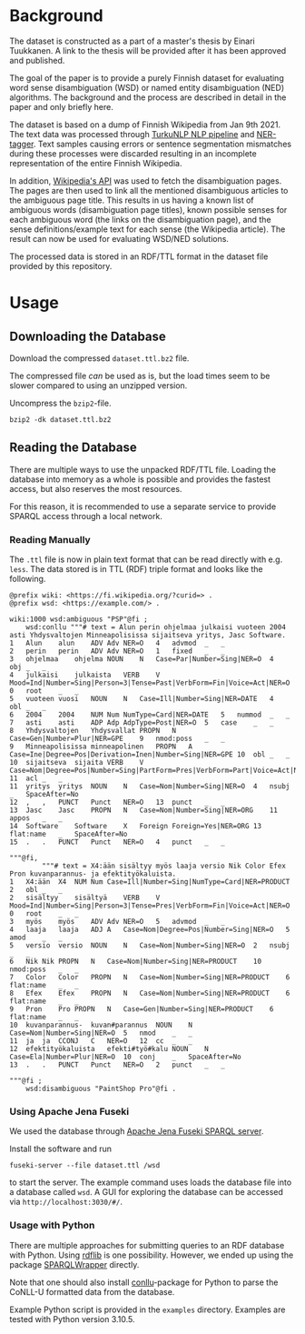 
# Background

The dataset is constructed as a part of a master's thesis by Einari Tuukkanen. A link to the thesis will be provided after it has been approved and published.

The goal of the paper is to provide a purely Finnish dataset for evaluating word sense disambiguation (WSD) or named entity disambiguation (NED) algorithms. The background and the process are described in detail in the paper and only briefly here.

The dataset is based on a dump of Finnish Wikipedia from Jan 9th 2021. The text data was processed through [TurkuNLP NLP pipeline](http://turkunlp.org/Turku-neural-parser-pipeline/) and [NER-tagger](https://turkunlp.org/finnish_nlp.html#fin-ner). Text samples causing errors or sentence segmentation mismatches during these processes were discarded resulting in an incomplete representation of the entire Finnish Wikipedia. 

In addition, [Wikipedia's API](https://fi.wikipedia.org/w/api.php?format=json&action=query&list=querypage&qppage=DisambiguationPages&qpoffset=0) was used to fetch the disambiguation pages. The pages are then used to link all the mentioned disambiguous articles to the ambiguous page title. This results in us having a known list of ambiguous words (disambiguation page titles), known possible senses for each ambiguous word (the links on the disambiguation page), and the sense definitions/example text for each sense (the Wikipedia article). The result can now be used for evaluating WSD/NED solutions.

The processed data is stored in an RDF/TTL format in the dataset file provided by this repository.

# Usage

## Downloading the Database

Download the compressed `dataset.ttl.bz2` file.

The compressed file *can* be used as is, but the load times seem to be slower compared to using an unzipped version.

Uncompress the `bzip2`-file.

```
bzip2 -dk dataset.ttl.bz2
```

## Reading the Database

There are multiple ways to use the unpacked RDF/TTL file. Loading the database into memory as a whole is possible and provides the fastest access, but also reserves the most resources.

For this reason, it is recommended to use a separate service to provide SPARQL access through a local network.

### Reading Manually

The `.ttl` file is now in plain text format that can be read directly with e.g. `less`. The data stored is in TTL (RDF) triple format and looks like the following.

```
@prefix wiki: <https://fi.wikipedia.org/?curid=> .
@prefix wsd: <https://example.com/> .

wiki:1000 wsd:ambiguous "PSP"@fi ;
    wsd:conllu """# text = Alun perin ohjelmaa julkaisi vuoteen 2004 asti Yhdysvaltojen Minneapolisissa sijaitseva yritys, Jasc Software.
1	Alun	alun	ADV	Adv	NER=O	4	advmod	_	_
2	perin	perin	ADV	Adv	NER=O	1	fixed	_	_
3	ohjelmaa	ohjelma	NOUN	N	Case=Par|Number=Sing|NER=O	4	obj	_	_
4	julkaisi	julkaista	VERB	V	Mood=Ind|Number=Sing|Person=3|Tense=Past|VerbForm=Fin|Voice=Act|NER=O	0	root	_	_
5	vuoteen	vuosi	NOUN	N	Case=Ill|Number=Sing|NER=DATE	4	obl	_	_
6	2004	2004	NUM	Num	NumType=Card|NER=DATE	5	nummod	_	_
7	asti	asti	ADP	Adp	AdpType=Post|NER=O	5	case	_	_
8	Yhdysvaltojen	Yhdysvallat	PROPN	N	Case=Gen|Number=Plur|NER=GPE	9	nmod:poss	_	_
9	Minneapolisissa	minneapolinen	PROPN	A	Case=Ine|Degree=Pos|Derivation=Inen|Number=Sing|NER=GPE	10	obl	_	_
10	sijaitseva	sijaita	VERB	V	Case=Nom|Degree=Pos|Number=Sing|PartForm=Pres|VerbForm=Part|Voice=Act|NER=O	11	acl	_	_
11	yritys	yritys	NOUN	N	Case=Nom|Number=Sing|NER=O	4	nsubj	_	SpaceAfter=No
12	,	,	PUNCT	Punct	NER=O	13	punct	_	_
13	Jasc	Jasc	PROPN	N	Case=Nom|Number=Sing|NER=ORG	11	appos	_	_
14	Software	Software	X	Foreign	Foreign=Yes|NER=ORG	13	flat:name	_	SpaceAfter=No
15	.	.	PUNCT	Punct	NER=O	4	punct	_	_

"""@fi,
        """# text = X4:ään sisältyy myös laaja versio Nik Color Efex Pron kuvanparannus- ja efektityökaluista.
1	X4:ään	X4	NUM	Num	Case=Ill|Number=Sing|NumType=Card|NER=PRODUCT	2	obl	_	_
2	sisältyy	sisältyä	VERB	V	Mood=Ind|Number=Sing|Person=3|Tense=Pres|VerbForm=Fin|Voice=Act|NER=O	0	root	_	_
3	myös	myös	ADV	Adv	NER=O	5	advmod	_	_
4	laaja	laaja	ADJ	A	Case=Nom|Degree=Pos|Number=Sing|NER=O	5	amod	_	_
5	versio	versio	NOUN	N	Case=Nom|Number=Sing|NER=O	2	nsubj	_	_
6	Nik	Nik	PROPN	N	Case=Nom|Number=Sing|NER=PRODUCT	10	nmod:poss	_	_
7	Color	Color	PROPN	N	Case=Nom|Number=Sing|NER=PRODUCT	6	flat:name	_	_
8	Efex	Efex	PROPN	N	Case=Nom|Number=Sing|NER=PRODUCT	6	flat:name	_	_
9	Pron	Pro	PROPN	N	Case=Gen|Number=Sing|NER=PRODUCT	6	flat:name	_	_
10	kuvanparannus-	kuvan#parannus	NOUN	N	Case=Nom|Number=Sing|NER=O	5	nmod	_	_
11	ja	ja	CCONJ	C	NER=O	12	cc	_	_
12	efektityökaluista	efekti#työ#kalu	NOUN	N	Case=Ela|Number=Plur|NER=O	10	conj	_	SpaceAfter=No
13	.	.	PUNCT	Punct	NER=O	2	punct	_	_

"""@fi ;
    wsd:disambiguous "PaintShop Pro"@fi .
```

### Using Apache Jena Fuseki

We used the database through [Apache Jena Fuseki SPARQL server](https://jena.apache.org/documentation/fuseki2/).

Install the software and run 

```
fuseki-server --file dataset.ttl /wsd
```

to start the server. The example command uses loads the database file into a database called `wsd`. A GUI for exploring the database can be accessed via `http://localhost:3030/#/`.

### Usage with Python


There are multiple approaches for submitting queries to an RDF database with Python. Using [rdflib](https://rdflib.readthedocs.io/en/stable/) is one possibility. However, we ended up using the package [SPARQLWrapper](https://github.com/RDFLib/sparqlwrapper) directly.

Note that one should also install [conllu](https://pypi.org/project/conllu/)-package for Python to parse the CoNLL-U formatted data from the database.

Example Python script is provided in the `examples` directory. Examples are tested with Python version 3.10.5.
